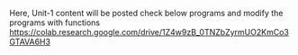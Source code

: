 Here, Unit-1 content will be posted
check below programs and modify the programs with functions
https://colab.research.google.com/drive/1Z4w9zB_0TNZbZyrmUO2KmCo3GTAVA6H3

